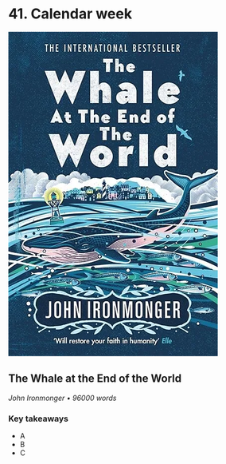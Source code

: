 # 41. Calendar week

![The Whale at the End of the World](../assets/covers/theWhaleAtThe.webp)

## The Whale at the End of the World

<p class="text-gray-light">
    <em>John Ironmonger • 96000 words</em>
</p>

<h3>Key takeaways</h3>

-   A
-   B
-   C

